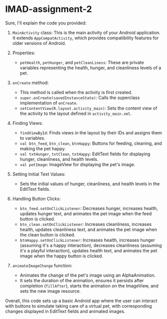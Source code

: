 # IMAD-assignment-2

Sure, I'll explain the code you provided:

1. `MainActivity` class: This is the main activity of your Android application. It extends `AppCompatActivity`, which provides compatibility features for older versions of Android.

2. Properties:
   - `petHealth`, `petHunger`, and `petCleanLiness`: These are private variables representing the health, hunger, and cleanliness levels of a pet.

3. `onCreate` method:
   - This method is called when the activity is first created. 
   - `super.onCreate(savedInstanceState)`: Calls the superclass implementation of `onCreate`.
   - `setContentView(R.layout.activity_main)`: Sets the content view of the activity to the layout defined in `activity_main.xml`.

4. Finding Views:
   - `findViewById`: Finds views in the layout by their IDs and assigns them to variables.
   - `val btn_feed`, `btn_clean`, `btnHappy`: Buttons for feeding, cleaning, and making the pet happy.
   - `val txtHunger`, `txtClean`, `txtHappy`: EditText fields for displaying hunger, cleanliness, and health levels.
   - `val petImage`: ImageView for displaying the pet's image.

5. Setting Initial Text Values:
   - Sets the initial values of hunger, cleanliness, and health levels in the EditText fields.

6. Handling Button Clicks:
   - `btn_feed.setOnClickListener`: Decreases hunger, increases health, updates hunger text, and animates the pet image when the feed button is clicked.
   - `btn_clean.setOnClickListener`: Increases cleanliness, increases health, updates cleanliness text, and animates the pet image when the clean button is clicked.
   - `btnHappy.setOnClickListener`: Increases health, increases hunger (assuming it's a happy interaction), decreases cleanliness (assuming it's a playful interaction), updates health text, and animates the pet image when the happy button is clicked.

7. `animateImageChange` function:
   - Animates the change of the pet's image using an AlphaAnimation.
   - It sets the duration of the animation, ensures it persists after completion (`fillAfter`), starts the animation on the ImageView, and sets the new image resource.

Overall, this code sets up a basic Android app where the user can interact with buttons to simulate taking care of a virtual pet, with corresponding changes displayed in EditText fields and animated images.
